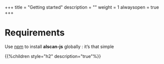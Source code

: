 +++
title = "Getting started"
description = ""
weight = 1
alwaysopen = true
+++

# Requirements

Use [npm](https://docs.npmjs.com/) to install **alscan-js** globally : it’s that simple

{{%children style="h2" description="true"%}}
